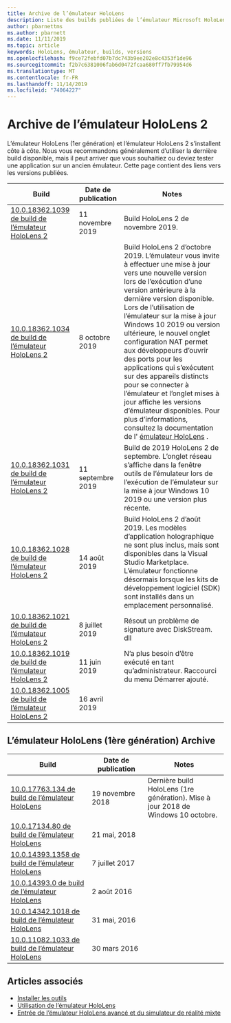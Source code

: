 ```yaml
---
title: Archive de l’émulateur HoloLens
description: Liste des builds publiées de l’émulateur Microsoft HoloLens.
author: pbarnettms
ms.author: pbarnett
ms.date: 11/11/2019
ms.topic: article
keywords: HoloLens, émulateur, builds, versions
ms.openlocfilehash: f9ce72febfd07b7dc743b9ee202e8c4353f1de96
ms.sourcegitcommit: f2b7c6381006fab6d0472fcaa680ff7fb79954d6
ms.translationtype: MT
ms.contentlocale: fr-FR
ms.lasthandoff: 11/14/2019
ms.locfileid: "74064227"
---
```

# <a name="hololens-2-emulator-archive"></a>Archive de l’émulateur HoloLens 2

L’émulateur HoloLens (1er génération) et l’émulateur HoloLens 2 s’installent côte à côte. Nous vous recommandons généralement d’utiliser la dernière build disponible, mais il peut arriver que vous souhaitiez ou deviez tester une application sur un ancien émulateur. Cette page contient des liens vers les versions publiées.

|  Build |  Date de publication |  Notes | 
|----------|----------|----------|
|  [10.0.18362.1039 de build de l’émulateur HoloLens 2](https://go.microsoft.com/fwlink/?linkid=2110553) | 11 novembre 2019 | Build HoloLens 2 de novembre 2019. |
|  [10.0.18362.1034 de build de l’émulateur HoloLens 2](https://go.microsoft.com/fwlink/?linkid=2106649) | 8 octobre 2019 | Build HoloLens 2 d’octobre 2019.  L’émulateur vous invite à effectuer une mise à jour vers une nouvelle version lors de l’exécution d’une version antérieure à la dernière version disponible.  Lors de l’utilisation de l’émulateur sur la mise à jour Windows 10 2019 ou version ultérieure, le nouvel onglet configuration NAT permet aux développeurs d’ouvrir des ports pour les applications qui s’exécutent sur des appareils distincts pour se connecter à l’émulateur et l’onglet mises à jour affiche les versions d’émulateur disponibles.  Pour plus d’informations, consultez la documentation de l' [émulateur HoloLens](using-the-hololens-emulator.md) . |
|  [10.0.18362.1031 de build de l’émulateur HoloLens 2](https://go.microsoft.com/fwlink/?linkid=2103724) | 11 septembre 2019 | Build de 2019 HoloLens 2 de septembre.  L’onglet réseau s’affiche dans la fenêtre outils de l’émulateur lors de l’exécution de l’émulateur sur la mise à jour Windows 10 2019 ou une version plus récente. |
|  [10.0.18362.1028 de build de l’émulateur HoloLens 2](https://go.microsoft.com/fwlink/?linkid=2101019) | 14 août 2019 | Build HoloLens 2 d’août 2019.  Les modèles d’application holographique ne sont plus inclus, mais sont disponibles dans la Visual Studio Marketplace.  L’émulateur fonctionne désormais lorsque les kits de développement logiciel (SDK) sont installés dans un emplacement personnalisé. |
|  [10.0.18362.1021 de build de l’émulateur HoloLens 2](https://go.microsoft.com/fwlink/?linkid=2098508) | 8 juillet 2019 | Résout un problème de signature avec DiskStream. dll |
|  [10.0.18362.1019 de build de l’émulateur HoloLens 2](https://go.microsoft.com/fwlink/?linkid=2095316) | 11 juin 2019 | N’a plus besoin d’être exécuté en tant qu’administrateur.  Raccourci du menu Démarrer ajouté. |
|  [10.0.18362.1005 de build de l’émulateur HoloLens 2](https://go.microsoft.com/fwlink/?linkid=2087187) | 16 avril 2019 |  |

## <a name="hololens-emulator-1st-gen-archive"></a>L’émulateur HoloLens (1ère génération) Archive

|  Build |  Date de publication |  Notes | 
|----------|----------|----------|
|  [10.0.17763.134 de build de l’émulateur HoloLens](https://go.microsoft.com/fwlink/?linkid=2065980) | 19 novembre 2018 | Dernière build HoloLens (1re génération). Mise à jour 2018 de Windows 10 octobre. |
|  [10.0.17134.80 de build de l’émulateur HoloLens](https://go.microsoft.com/fwlink/?linkid=874531) | 21 mai, 2018 | 
|  [10.0.14393.1358 de build de l’émulateur HoloLens](https://go.microsoft.com/fwlink/?linkid=852626) |  7 juillet 2017 |
|  [10.0.14393.0 de build de l’émulateur HoloLens](https://go.microsoft.com/fwlink/?LinkID=823018) |  2 août 2016 |
|  [10.0.14342.1018 de build de l’émulateur HoloLens](https://go.microsoft.com/fwlink/?LinkID=823018) |  31 mai, 2016 |
|  [10.0.11082.1033 de build de l’émulateur HoloLens](https://go.microsoft.com/fwlink/?LinkID=724053) |  30 mars 2016 |

## <a name="see-also"></a>Articles associés
* [Installer les outils](install-the-tools.md)
* [Utilisation de l’émulateur HoloLens](using-the-hololens-emulator.md)
* [Entrée de l’émulateur HoloLens avancé et du simulateur de réalité mixte](advanced-hololens-emulator-and-mixed-reality-simulator-input.md)

